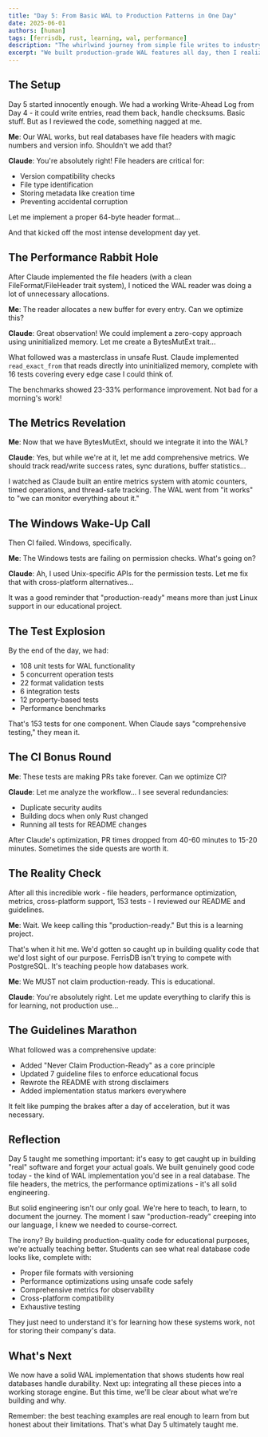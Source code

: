 ```yaml
---
title: "Day 5: From Basic WAL to Production Patterns in One Day"
date: 2025-06-01
authors: [human]
tags: [ferrisdb, rust, learning, wal, performance]
description: "The whirlwind journey from simple file writes to industry-standard durability patterns, and why I had to pump the brakes"
excerpt: "We built production-grade WAL features all day, then I realized we needed to stop calling it 'production-ready'."
---
```


## The Setup

Day 5 started innocently enough. We had a working Write-Ahead Log from Day 4 - it could write entries, read them back, handle checksums. Basic stuff. But as I reviewed the code, something nagged at me.

**Me**: Our WAL works, but real databases have file headers with magic numbers and version info. Shouldn't we add that?

**Claude**: You're absolutely right! File headers are critical for:

- Version compatibility checks
- File type identification
- Storing metadata like creation time
- Preventing accidental corruption

Let me implement a proper 64-byte header format...

And that kicked off the most intense development day yet.

## The Performance Rabbit Hole

After Claude implemented the file headers (with a clean FileFormat/FileHeader trait system), I noticed the WAL reader was doing a lot of unnecessary allocations.

**Me**: The reader allocates a new buffer for every entry. Can we optimize this?

**Claude**: Great observation! We could implement a zero-copy approach using uninitialized memory. Let me create a BytesMutExt trait...

What followed was a masterclass in unsafe Rust. Claude implemented `read_exact_from` that reads directly into uninitialized memory, complete with 16 tests covering every edge case I could think of.

The benchmarks showed 23-33% performance improvement. Not bad for a morning's work!

## The Metrics Revelation

**Me**: Now that we have BytesMutExt, should we integrate it into the WAL?

**Claude**: Yes, but while we're at it, let me add comprehensive metrics. We should track read/write success rates, sync durations, buffer statistics...

I watched as Claude built an entire metrics system with atomic counters, timed operations, and thread-safe tracking. The WAL went from "it works" to "we can monitor everything about it."

## The Windows Wake-Up Call

Then CI failed. Windows, specifically.

**Me**: The Windows tests are failing on permission checks. What's going on?

**Claude**: Ah, I used Unix-specific APIs for the permission tests. Let me fix that with cross-platform alternatives...

It was a good reminder that "production-ready" means more than just Linux support in our educational project.

## The Test Explosion

By the end of the day, we had:

- 108 unit tests for WAL functionality
- 5 concurrent operation tests
- 22 format validation tests
- 6 integration tests
- 12 property-based tests
- Performance benchmarks

That's 153 tests for one component. When Claude says "comprehensive testing," they mean it.

## The CI Bonus Round

**Me**: These tests are making PRs take forever. Can we optimize CI?

**Claude**: Let me analyze the workflow... I see several redundancies:

- Duplicate security audits
- Building docs when only Rust changed
- Running all tests for README changes

After Claude's optimization, PR times dropped from 40-60 minutes to 15-20 minutes. Sometimes the side quests are worth it.

## The Reality Check

After all this incredible work - file headers, performance optimization, metrics, cross-platform support, 153 tests - I reviewed our README and guidelines.

**Me**: Wait. We keep calling this "production-ready." But this is a learning project.

That's when it hit me. We'd gotten so caught up in building quality code that we'd lost sight of our purpose. FerrisDB isn't trying to compete with PostgreSQL. It's teaching people how databases work.

**Me**: We MUST not claim production-ready. This is educational.

**Claude**: You're absolutely right. Let me update everything to clarify this is for learning, not production use...

## The Guidelines Marathon

What followed was a comprehensive update:

- Added "Never Claim Production-Ready" as a core principle
- Updated 7 guideline files to enforce educational focus
- Rewrote the README with strong disclaimers
- Added implementation status markers everywhere

It felt like pumping the brakes after a day of acceleration, but it was necessary.

## Reflection

Day 5 taught me something important: it's easy to get caught up in building "real" software and forget your actual goals. We built genuinely good code today - the kind of WAL implementation you'd see in a real database. The file headers, the metrics, the performance optimizations - it's all solid engineering.

But solid engineering isn't our only goal. We're here to teach, to learn, to document the journey. The moment I saw "production-ready" creeping into our language, I knew we needed to course-correct.

The irony? By building production-quality code for educational purposes, we're actually teaching better. Students can see what real database code looks like, complete with:

- Proper file formats with versioning
- Performance optimizations using unsafe code safely
- Comprehensive metrics for observability
- Cross-platform compatibility
- Exhaustive testing

They just need to understand it's for learning how these systems work, not for storing their company's data.

## What's Next

We now have a solid WAL implementation that shows students how real databases handle durability. Next up: integrating all these pieces into a working storage engine. But this time, we'll be clear about what we're building and why.

Remember: the best teaching examples are real enough to learn from but honest about their limitations. That's what Day 5 ultimately taught me.
